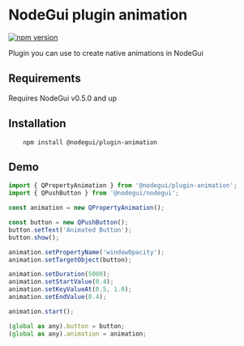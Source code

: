 # NodeGui plugin animation

[![npm version](https://img.shields.io/npm/v/@nodegui/plugin-animation.svg)](https://www.npmjs.com/package/@nodegui/plugin-animation)

Plugin you can use to create native animations in NodeGui

## Requirements

Requires NodeGui v0.5.0 and up

## Installation

```
    npm install @nodegui/plugin-animation
```

## Demo

```js
import { QPropertyAnimation } from '@nodegui/plugin-animation';
import { QPushButton } from '@nodegui/nodegui';

const animation = new QPropertyAnimation();

const button = new QPushButton();
button.setText('Animated Button');
button.show();

animation.setPropertyName('windowOpacity');
animation.setTargetObject(button);

animation.setDuration(5000);
animation.setStartValue(0.4);
animation.setKeyValueAt(0.5, 1.0);
animation.setEndValue(0.4);

animation.start();

(global as any).button = button;
(global as any).animation = animation;
```
